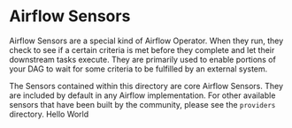 <!--
 Licensed to the Apache Software Foundation (ASF) under one
 or more contributor license agreements.  See the NOTICE file
 distributed with this work for additional information
 regarding copyright ownership.  The ASF licenses this file
 to you under the Apache License, Version 2.0 (the
 "License"); you may not use this file except in compliance
 with the License.  You may obtain a copy of the License at

   http://www.apache.org/licenses/LICENSE-2.0

 Unless required by applicable law or agreed to in writing,
 software distributed under the License is distributed on an
 "AS IS" BASIS, WITHOUT WARRANTIES OR CONDITIONS OF ANY
 KIND, either express or implied.  See the License for the
 specific language governing permissions and limitations
 under the License.
 -->

# Airflow Sensors

Airflow Sensors are a special kind of Airflow Operator. When they run, they check to see if a certain criteria is met before they complete and let their downstream tasks execute. They are primarily used to enable portions of your DAG to wait for some criteria to be fulfilled by an external system.

The Sensors contained within this directory are core Airflow Sensors. They are included by default in any Airflow implementation. For other available sensors that have been built by the community, please see the `providers` directory.
Hello World
